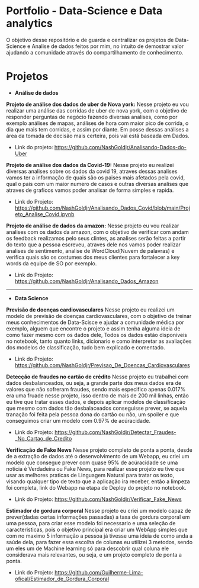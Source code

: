 # Portfolio  - Data-Science e Data analytics
O objetivo desse repositório e de guarda e centralizar os projetos de Data-Science e Analise de dados feitos por mim, no intuito de demostrar valor ajudando a comunidade através do compartilhamento de conhecimento.


# Projetos

 - **Análise de dados**

**Projeto de análise dos dados de uber de Nova york:**
Nesse projeto eu vou realizar uma análise das corridas de uber de nova york, com o objetivo de responder perguntas de negócio fazendo diversas analises, como por exemplo análises de mapas, análises de hora com maior pico de corrida, o dia que mais tem corridas, e assim por diante.  Em posse dessas análises a área da tomada de decisão mais certeira, pois vai está baseada em Dados.
- Link do projeto: https://github.com/NashGoldjr/Analisando-Dados-do-Uber


**Projeto de análise dos dados da Covid-19:**
Nesse projeto eu realizei diversas analises sobre os dados da covid 19, atraves dessas analises vamos ter a informação de quais são os paises mais afetados pela covid, qual o pais com um maior numero de casos e outras diversas analises que atraves de graficos vamos poder analisar de forma simples e rapida.
- Link do Projeto: https://github.com/NashGoldjr/Analisando_Dados_Covid/blob/main/Projeto_Analise_Covid.ipynb


**Projeto de análise de dados da amazon:**
Nesse projeto eu vou realizar analises com os dados da amazon, com o objetivo de verificar com andam os feedback realizamos pelo seus clintes, as analises serão feitas a partir do texto que a pessoa escreveu, atraves dele nos vamos poder realizar analises de sentimento, analise de WordCloud(Nuvem de palavras) e verifica quais são os costumes dos meus clientes para fortalecer a key words da equipe de SO por exemplo.
- Link do Projeto: https://github.com/NashGoldjr/Analisando_Dados_Amazon

--------------------------------------------------------------------------------------------------------------------------------------------------------------------------

- **Data Science**

**Previsão de doenças cardiovasculares**
Nesse projeto eu realizei um modelo de previsão de doenças cardiovasculares, com o objetivo de treinar meus conhecimentos de Data-Scisce e ajudar a comunidade médica por exemplo, alguem que encontre o projeto e assim tenha alguma ideia de como fazer mesmo com os dados dele, Todos os dados estão disponiveis no notebook, tanto quanto links, dicionario e como interpretar as avaliações dos modelos de classificação, tudo bem explicado e comentado.
- Link do Projeto: https://github.com/NashGoldjr/Previsao_De_Doencas_Cardiovasculares


**Detecção de fraudes no cartão de crédito**
Nesse projeto eu trabalhei com dados desbalanceados, ou seja, a grande parte dos meus dados era de valores que não sofreram fraudes, sendo mais especifico apenas 0.017% era uma fruade nesse projeto, isso dentro de mais de 200 mil linhas, então eu tive que tratar esses dados, e depois aplicar modelos de classificação que mesmo com dados tão desbalaceados conseguisse prever, se aquela tranação foi feita pela pessoa dona do cartão ou não, um spoiler e que conseguimos criar um modelo com 0.97% de acúracidade.
- Link do Projeto: https://github.com/NashGoldjr/Detectar_Fraudes-_No_Cartao_de_Credito

**Verificação de Fake News**
Nesse projeto completo de ponta a ponta, desde de a extração de dados até o desenvolvimento de um Webapp, eu criei um modelo que consegue prever com quase 95% de acúracidade se uma noticia é Verdadeira ou Fake News, para realizar esse projeto eu tive que usar as melhores praticas de Linguagem Natural para tratar os texto, visando qualquer tipo de texto que a aplicação ira receber, então a limpeza foi completa, link do Webapp na etapa de Deploy do projeto no notebook.
- Link do Projeto: https://github.com/NashGoldjr/Verificar_Fake_News

**Estimador de gordura corporal**
Nesse projeto eu criei um modelo capaz de prever(dadas certas informações passadas) a taxa de gordura corporal em uma pessoa, para criar esse modelo foi necessario e uma seleção de caracteristicas, pois o objetivo principal era criar um WebApp simples que com no maximo 5 informação a pessoa já tivesse uma ideia de como anda a saúde dela, para fazer essa escolha de colunas eu utilizei 3 metodos, sendo um eles um de Machine learning só para descobrir qual coluna ele considerava mais relevantes, ou seja, e um projeto completo de ponta a ponta.
- Link do Projeto: https://github.com/Guilherme-Lima-ofical/Estimador_de_Gordura_Corporal
